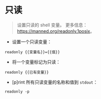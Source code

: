 # 只读

> 设置只读的 shell 变量。
> 更多信息：<https://manned.org/readonly.1posix>。

- 设置一个只读变量：

`readonly {{变量名}}={{值}}`

- 将一个变量标记为只读：

`readonly {{已有变量}}`

- [p]rint 所有只读变量的名称和值到 `stdout`：

`readonly -p`
